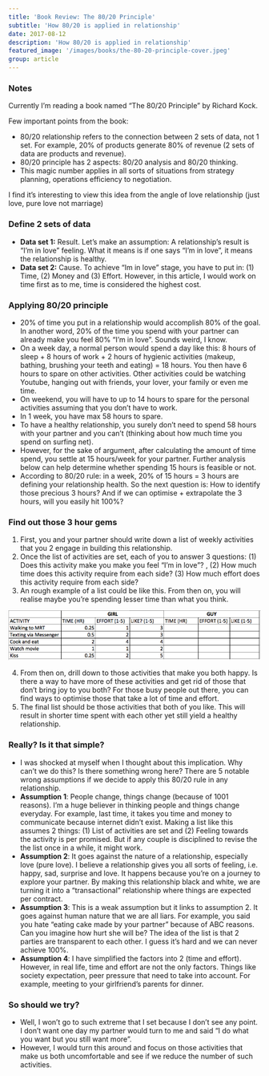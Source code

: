 ```yaml
---
title: 'Book Review: The 80/20 Principle'
subtitle: 'How 80/20 is applied in relationship'
date: 2017-08-12
description: 'How 80/20 is applied in relationship'
featured_image: '/images/books/the-80-20-principle-cover.jpeg'
group: article
---
```

### Notes
Currently I’m reading a book named “The 80/20 Principle” by Richard Kock.

Few important points from the book:
- 80/20 relationship refers to the connection between 2 sets of data, not 1 set. For example, 20% of products generate 80% of revenue (2 sets of data are products and revenue).
- 80/20 principle has 2 aspects: 80/20 analysis and 80/20 thinking.
- This magic number applies in all sorts of situations from strategy planning, operations efficiency to negotiation.

I find it’s interesting to view this idea from the angle of love relationship (just love, pure love not marriage)

### Define 2 sets of data
* **Data set 1:** Result. Let’s make an assumption: A relationship’s result is “I’m in love” feeling. What it means is if one says “I’m in love”, it means the relationship is healthy.
* **Data set 2:** Cause. To achieve “Im in love” stage, you have to put in: (1) Time, (2) Money and (3) Effort. However, in this article, I would work on time first as to me, time is considered the highest cost.

### Applying 80/20 principle

* 20% of time you put in a relationship would accomplish 80% of the goal. In another word, 20% of the time you spend with your partner can already make you feel 80% “I’m in love”. Sounds weird, I know.
* On a week day, a normal person would spend a day like this: 8 hours of sleep + 8 hours of work + 2 hours of hygienic activities (makeup, bathing, brushing your teeth and eating) = 18 hours. You then have 6 hours to spare on other activities. Other activities could be watching Youtube, hanging out with friends, your lover, your family or even me time.
* On weekend, you will have to up to 14 hours to spare for the personal activities assuming that you don’t have to work.
* In 1 week, you have max 58 hours to spare.
* To have a healthy relationship, you surely don’t need to spend 58 hours with your partner and you can’t (thinking about how much time you spend on surfing net).
* However, for the sake of argument, after calculating the amount of time spend, you settle at 15 hours/week for your partner. Further analysis below can help determine whether spending 15 hours is feasible or not.
* According to 80/20 rule: in a week, 20% of 15 hours = 3 hours are defining your relationship health. So the next question is: How to identify those precious 3 hours? And if we can optimise + extrapolate the 3 hours, will you easily hit 100%?


### Find out those 3 hour gems

1. First, you and your partner should write down a list of weekly activities that you 2 engage in building this relationship.
2. Once the list of activities are set, each of you to answer 3 questions: (1) Does this activity make you make you feel “I’m in love”? , (2) How much time does this activity require from each side? (3) How much effort does this activity require from each side?
3. An rough example of a list could be like this. From then on, you will realise maybe you’re spending lesser time than what you think.

![80/20 principle in relationship](/images/books/the-80-20-principle-love-table.png)

4. From then on, drill down to those activities that make you both happy. Is there a way to have more of these activities and get rid of those that don’t bring joy to you both? For those busy people out there, you can find ways to optimise those that take a lot of time and effort.
5. The final list should be those activities that both of you like. This will result in shorter time spent with each other yet still yield a healthy relationship.

### Really? Is it that simple?

* I was shocked at myself when I thought about this implication. Why can’t we do this? Is there something wrong here?
There are 5 notable wrong assumptions if we decide to apply this 80/20 rule in any relationship.
* **Assumption 1**: People change, things change (because of 1001 reasons). I’m a huge believer in thinking people and things change everyday. For example, last time, it takes you time and money to communicate because internet didn’t exist. Making a list like this assumes 2 things: (1) List of activities are set and (2) Feeling towards the activity is per promised. But if any couple is disciplined to revise the the list once in a while, it might work.
* **Assumption 2**: It goes against the nature of a relationship, especially love (pure love). I believe a relationship gives you all sorts of feeling, i.e. happy, sad, surprise and love. It happens because you’re on a journey to explore your partner. By making this relationship black and white, we are turning it into a “transactional” relationship where things are expected per contract.
* **Assumption 3**: This is a weak assumption but it links to assumption 2. It goes against human nature that we are all liars. For example, you said you hate “eating cake made by your partner” because of ABC reasons. Can you imagine how hurt she will be? The idea of the list is that 2 parties are transparent to each other. I guess it’s hard and we can never achieve 100%.
* **Assumption 4**: I have simplified the factors into 2 (time and effort). However, in real life, time and effort are not the only factors. Things like society expectation, peer pressure that need to take into account. For example, meeting to your girlfriend’s parents for dinner.

### So should we try?

* Well, I won’t go to such extreme that I set because I don’t see any point. I don’t want one day my partner would turn to me and said “I do what you want but you still want more”.
* However, I would turn this around and focus on those activities that make us both uncomfortable and see if we reduce the number of such activities.
